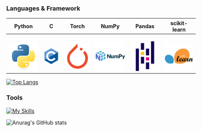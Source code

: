 ### Languages & Framework
| Python |    C   | Torch  | NumPy  | Pandas | scikit-learn |
| ------ | ------ | ------ | ------ | ------ | ------------ |
| <img width=70/> ![Python](https://github.com/devicons/devicon/blob/master/icons/python/python-original.svg) | <img width=70/> ![C](https://github.com/devicons/devicon/blob/master/icons/c/c-original.svg) | <img width=70/> ![Torch](https://github.com/devicons/devicon/blob/master/icons/pytorch/pytorch-original.svg) | <img width=70/> ![NumPy](https://github.com/devicons/devicon/blob/master/icons/numpy/numpy-original-wordmark.svg) | <img width=70/> ![Pandas](https://github.com/devicons/devicon/blob/master/icons/pandas/pandas-original.svg) | <img width=70/> ![sklearn](https://github.com/devicons/devicon/blob/master/icons/scikitlearn/scikitlearn-original.svg) |

[![Top Langs](https://github-readme-stats.vercel.app/api/top-langs/?username=rytst&theme=tokyonight)](https://github.com/anuraghazra/github-readme-stats)


### Tools
[![My Skills](https://skillicons.dev/icons?i=git,docker,neovim&perline=3)](https://skillicons.dev)


![Anurag's GitHub stats](https://github-readme-stats.vercel.app/api?username=rytst&show_icons=true&theme=tokyonight)
<!---
rytst/rytst is a ✨ special ✨ repository because its `README.md` (this file) appears on your GitHub profile.
You can click the Preview link to take a look at your changes.
--->
